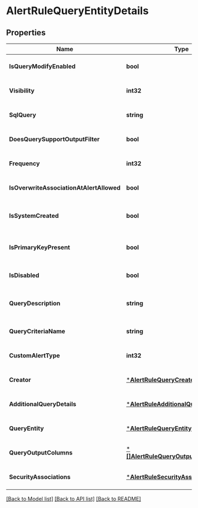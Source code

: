 # AlertRuleQueryEntityDetails

## Properties
Name | Type | Description | Notes
------------ | ------------- | ------------- | -------------
**IsQueryModifyEnabled** | **bool** |  | [optional] [default to null]
**Visibility** | **int32** | whether its private or public | [optional] [default to null]
**SqlQuery** | **string** |  | [optional] [default to null]
**DoesQuerySupportOutputFilter** | **bool** |  | [optional] [default to null]
**Frequency** | **int32** |  | [optional] [default to null]
**IsOverwriteAssociationAtAlertAllowed** | **bool** |  | [optional] [default to null]
**IsSystemCreated** | **bool** | whether its system created or not | [optional] [default to null]
**IsPrimaryKeyPresent** | **bool** | whether primary key is present or not | [optional] [default to null]
**IsDisabled** | **bool** | whether its disabled or not | [optional] [default to null]
**QueryDescription** | **string** | brief description of the query | [optional] [default to null]
**QueryCriteriaName** | **string** | criteria name of the query | [optional] [default to null]
**CustomAlertType** | **int32** | alert type enum value | [optional] [default to null]
**Creator** | [***AlertRuleQueryCreator**](AlertRuleQueryCreator.md) |  | [optional] [default to null]
**AdditionalQueryDetails** | [***AlertRuleAdditionalQueryDetails**](AlertRuleAdditionalQueryDetails.md) |  | [optional] [default to null]
**QueryEntity** | [***AlertRuleQueryEntity**](AlertRuleQueryEntity.md) |  | [optional] [default to null]
**QueryOutputColumns** | [***[]AlertRuleQueryOutputColumnObject**](array.md) |  | [optional] [default to null]
**SecurityAssociations** | [***AlertRuleSecurityAssociations**](AlertRuleSecurityAssociations.md) |  | [optional] [default to null]

[[Back to Model list]](../README.md#documentation-for-models) [[Back to API list]](../README.md#documentation-for-api-endpoints) [[Back to README]](../README.md)

